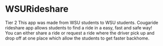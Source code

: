 # WSURideshare
Tier 2
This app was made from WSU students to WSU students. Cougaride rideshare app allows students to find a ride in a easy, fast and safe way! You can either share a ride or request a ride where the driver pick up and drop off at one place which allow the students to get faster backhome.
